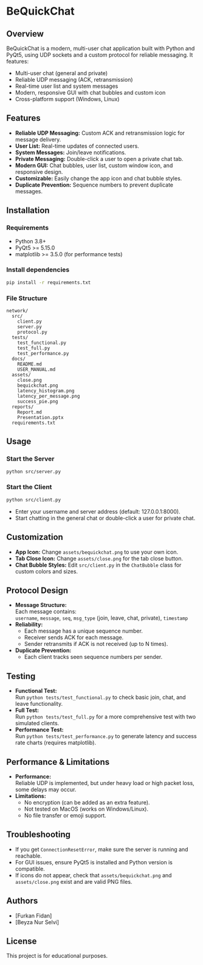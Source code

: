 # BeQuickChat

## Overview
BeQuickChat is a modern, multi-user chat application built with Python and PyQt5, using UDP sockets and a custom protocol for reliable messaging. It features:
- Multi-user chat (general and private)
- Reliable UDP messaging (ACK, retransmission)
- Real-time user list and system messages
- Modern, responsive GUI with chat bubbles and custom icon
- Cross-platform support (Windows, Linux)

## Features
- **Reliable UDP Messaging:** Custom ACK and retransmission logic for message delivery.
- **User List:** Real-time updates of connected users.
- **System Messages:** Join/leave notifications.
- **Private Messaging:** Double-click a user to open a private chat tab.
- **Modern GUI:** Chat bubbles, user list, custom window icon, and responsive design.
- **Customizable:** Easily change the app icon and chat bubble styles.
- **Duplicate Prevention:** Sequence numbers to prevent duplicate messages.

## Installation

### Requirements
- Python 3.8+
- PyQt5 >= 5.15.0
- matplotlib >= 3.5.0 (for performance tests)

### Install dependencies
```bash
pip install -r requirements.txt
```

### File Structure
```
network/
  src/
    client.py
    server.py
    protocol.py
  tests/
    test_functional.py
    test_full.py
    test_performance.py
  docs/
    README.md
    USER_MANUAL.md
  assets/
    close.png
    bequickchat.png
    latency_histogram.png
    latency_per_message.png
    success_pie.png
  reports/
    Report.md
    Presentation.pptx
  requirements.txt
```

## Usage

### Start the Server
```bash
python src/server.py
```

### Start the Client
```bash
python src/client.py
```
- Enter your username and server address (default: 127.0.0.1:8000).
- Start chatting in the general chat or double-click a user for private chat.

## Customization
- **App Icon:** Change `assets/bequickchat.png` to use your own icon.
- **Tab Close Icon:** Change `assets/close.png` for the tab close button.
- **Chat Bubble Styles:** Edit `src/client.py` in the `ChatBubble` class for custom colors and sizes.

## Protocol Design
- **Message Structure:**  
  Each message contains:  
  `username`, `message`, `seq`, `msg_type` (join, leave, chat, private), `timestamp`
- **Reliability:**  
  - Each message has a unique sequence number.
  - Receiver sends ACK for each message.
  - Sender retransmits if ACK is not received (up to N times).
- **Duplicate Prevention:**  
  - Each client tracks seen sequence numbers per sender.

## Testing
- **Functional Test:**  
  Run `python tests/test_functional.py` to check basic join, chat, and leave functionality.
- **Full Test:**  
  Run `python tests/test_full.py` for a more comprehensive test with two simulated clients.
- **Performance Test:**  
  Run `python tests/test_performance.py` to generate latency and success rate charts (requires matplotlib).

## Performance & Limitations
- **Performance:**  
  Reliable UDP is implemented, but under heavy load or high packet loss, some delays may occur.
- **Limitations:**  
  - No encryption (can be added as an extra feature).
  - Not tested on MacOS (works on Windows/Linux).
  - No file transfer or emoji support.

## Troubleshooting
- If you get `ConnectionResetError`, make sure the server is running and reachable.
- For GUI issues, ensure PyQt5 is installed and Python version is compatible.
- If icons do not appear, check that `assets/bequickchat.png` and `assets/close.png` exist and are valid PNG files.

## Authors
- [Furkan Fidan]
- [Beyza Nur Selvi]

## License
This project is for educational purposes. 